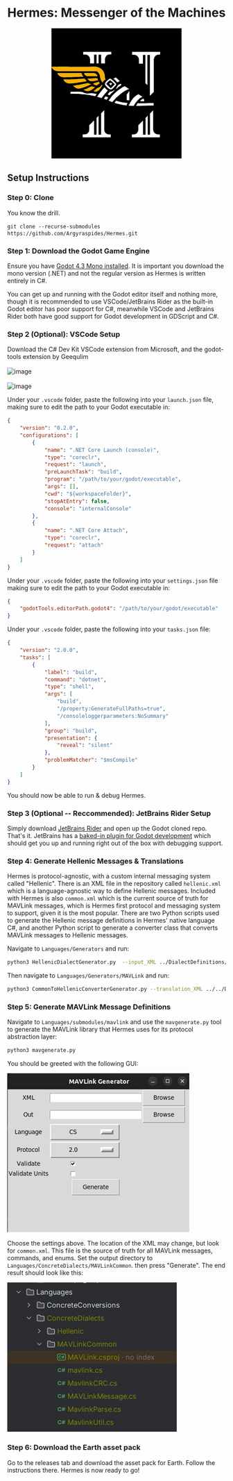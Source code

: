 <h1 align="center">
Hermes: Messenger of the Machines
</h1>

<p align="center">
  <img src="docs/Hermes.png" width="300" height="300">
</p>


## Setup Instructions

### Step 0: Clone
You know the drill.

```shell
git clone --recurse-submodules https://github.com/Argyraspides/Hermes.git
```

### Step 1: Download the Godot Game Engine
Ensure you have [Godot 4.3 Mono installed](https://godotengine.org/). It is important you download the mono version (.NET) and not the regular version as Hermes is written entirely in C#.

You can get up and running with the Godot editor itself and nothing more, though it is recommended to use VSCode/JetBrains Rider as the built-in Godot editor has poor support for C#, meanwhile VSCode and JetBrains Rider both have good support for Godot development in GDScript and C#.

### Step 2 (Optional): VSCode Setup
Download the C# Dev Kit VSCode extension from Microsoft, and the godot-tools extension by Geequlim
<br></br>
![image](https://github.com/user-attachments/assets/42460577-6807-4578-9d22-c7c5ae28c316)
<br></br>
![image](https://github.com/user-attachments/assets/aac338d4-8b89-4afc-a5e8-7f63abb763b8)

Under your ``.vscode`` folder, paste the following into your ``launch.json`` file, making sure to edit the path to your Godot executable in:

```json
{
    "version": "0.2.0",
    "configurations": [
        {
            "name": ".NET Core Launch (console)",
            "type": "coreclr",
            "request": "launch",
            "preLaunchTask": "build",
            "program": "/path/to/your/godot/executable",
            "args": [],
            "cwd": "${workspaceFolder}",
            "stopAtEntry": false,
            "console": "internalConsole"
        },
        {
            "name": ".NET Core Attach",
            "type": "coreclr",
            "request": "attach"
        }
    ]
}
```

Under your ``.vscode`` folder, paste the following into your ``settings.json`` file making sure to edit the path to your Godot executable in:

```json
{
    "godotTools.editorPath.godot4": "/path/to/your/godot/executable"
}
```

Under your ``.vscode`` folder, paste the following into your ``tasks.json`` file:

```json
{
    "version": "2.0.0",
    "tasks": [
        {
            "label": "build",
            "command": "dotnet",
            "type": "shell",
            "args": [
                "build",
                "/property:GenerateFullPaths=true",
                "/consoleloggerparameters:NoSummary"
            ],
            "group": "build",
            "presentation": {
                "reveal": "silent"
            },
            "problemMatcher": "$msCompile"
        }
    ]
}
```

You should now be able to run & debug Hermes.


### Step 3 (Optional -- Reccommended): JetBrains Rider Setup
Simply download [JetBrains Rider](https://www.jetbrains.com/rider/download) and open up the Godot cloned repo. That's it. JetBrains has a [baked-in plugin for Godot development](https://www.jetbrains.com/help/rider/Godot.html#running-and-debugging) which should get you up and running right out of the box with debugging support.

### Step 4: Generate Hellenic Messages & Translations
Hermes is protocol-agnostic, with a custom internal messaging system called "Hellenic". There is an XML file in the repository called
``hellenic.xml`` which is a language-agnostic way to define Hellenic messages. Included with Hermes is also ``common.xml`` which is the
current source of truth for MAVLink messages, which is Hermes first protocol and messaging system to support, given it is the most
popular. There are two Python scripts used to generate the Hellenic message definitions in Hermes' native language C#, and another
Python script to generate a converter class that converts MAVLink messages to Hellenic messages.

Navigate to ``Languages/Generators`` and run:

```bash
python3 HellenicDialectGenerator.py  --input_XML ../DialectDefinitions/hellenic.xml --output_dir ../ConcreteDialects/Hellenic/
```

Then navigate to ``Languages/Generators/MAVLink`` and run:
```bash
python3 CommonToHellenicConverterGenerator.py --translation_XML ../../DialectConversionDefinitions/common_to_hellenic.xml --common_XML ../../DialectDefinitions/common.xml --hellenic_XML ../../DialectDefinitions/hellenic.xml --output_dir ../../ConcreteConversions/ToHellenic
```

### Step 5: Generate MAVLink Message Definitions
Navigate to ``Languages/submodules/mavlink`` and use the ``mavgenerate.py`` tool to generate the MAVLink library that
Hermes uses for its protocol abstraction layer:

```bash
python3 mavgenerate.py
```

You should be greeted with the following GUI:

![img.png](docs/README_Images/MavgenGUIExample.png)

Choose the settings above. The location of the XML may change, but look for ``common.xml``. This file is the source
of truth for all MAVLink messages, commands, and enums. Set the output directory to ``Languages/ConcreteDialects/MAVLinkCommon``.
then press "Generate". The end result should look like this:

![img.png](docs/README_Images/MavgenGUIOutputExample.png)

### Step 6: Download the Earth asset pack
Go to the releases tab and download the asset pack for Earth. Follow the instructions there. Hermes is now ready to go!
